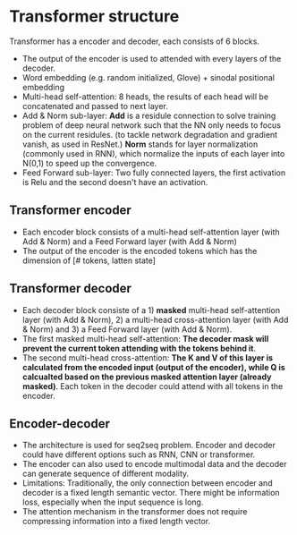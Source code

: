 # Transformer structure
Transformer has a encoder and decoder, each consists of 6 blocks.
- The output of the encoder is used to attended with every layers of the decoder.  
- Word embedding (e.g. random initialized, Glove) + sinodal positional embedding
- Multi-head self-attention: 8 heads, the results of each head will be concatenated and passed to next layer.
- Add & Norm sub-layer: **Add** is a residule connection to solve training problem of deep neural network such that the NN only needs to focus on the current residules. (to tackle network degradation and gradient vanish, as used in ResNet.) **Norm** stands for layer normalization (commonly used in RNN), which normalize the inputs of each layer into N(0,1) to speed up the convergence.        
- Feed Forward sub-layer: Two fully connected layers, the first activation is Relu and the second doesn't have an activation.

## Transformer encoder
- Each encoder block consists of a multi-head self-attention layer (with Add & Norm) and a Feed Forward layer (with Add & Norm)
- The output of the encoder is the encoded tokens which has the dimension of [# tokens, latten state] 
## Transformer decoder
- Each decoder block consiste of a 1) **masked** multi-head self-attention layer (with Add & Norm), 2) a multi-head cross-attention layer (with Add & Norm) and 3) a Feed Forward layer (with Add & Norm).
- The first masked multi-head self-attention: **The decoder mask will prevent the current token attending with the tokens behind it**.  
- The second multi-head cross-attention: **The K and V of this layer is calculated from the encoded input (output of the encoder), while Q is calcualted based on the previous masked attention layer (already masked)**. Each token in the decoder could attend with all tokens in the encoder. 

## Encoder-decoder
- The architecture is used for seq2seq problem. Encoder and decoder could have different options such as RNN, CNN or transformer.
- The encoder can also used to encode multimodal data and the decoder can generate sequence of different modality.
- Limitations: Traditionally, the only connection between encoder and decoder is a fixed length semantic vector. There might be information loss, especially when the input sequence is long.
- The attention mechanism in the transformer does not require compressing information into a fixed length vector.
